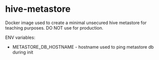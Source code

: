 # hive-metastore

Docker image used to create a minimal unsecured hive metastore for teaching 
purposes. DO NOT use for production.

ENV variables:
 - METASTORE_DB_HOSTNAME - hostname used to ping metastore db during init
 
